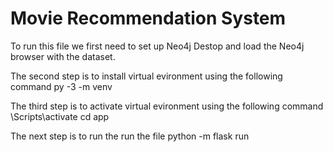 # Movie Recommendation System
To run this file we first need to set up Neo4j Destop and load the Neo4j browser with the dataset. 


The second step is to install virtual evironment using the following command 
      py -3 -m venv <name of environment>
      
      
      
The third step is to activate virtual evironment using the following command
      <name of environment>\Scripts\activate
      cd app 
      
      
The next step is to run the run the file 
      python -m flask run 
      
